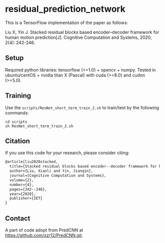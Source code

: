 # residual_prediction_network
This is a TensorFlow implementation of the paper as follows: 

Liu X, Yin J. Stacked residual blocks based encoder–decoder framework for human motion prediction[J]. Cognitive Computation and Systems, 2020, 2(4): 242-246.

## Setup
Required python libraries: tensorflow (>=1.0) + opencv + numpy.
Tested in ubuntu/centOS + nvidia titan X (Pascal) with cuda (>=8.0) and cudnn (>=5.0).


## Training
Use the `scripts/ResNet_short_term_train_2.sh` to train/test by the following commands:
```shell
cd scripts
sh ResNet_short_term_train_2.sh  
```

## Citation
If you use this code for your research, please consider citing:
```latex
@article{liu2020stacked,
  title={Stacked residual blocks based encoder--decoder framework for human motion prediction<? show [AQ="" ID=" Q1]"?},
  author={Liu, Xiaoli and Yin, Jianqin},
  journal={Cognitive Computation and Systems},
  volume={2},
  number={4},
  pages={242--246},
  year={2020},
  publisher={IET}
}
```

## Contact
A part of code adopt from PredCNN at https://github.com/xzr12/PredCNN.git. 

